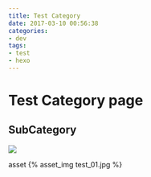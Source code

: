 ```yaml
---
title: Test Category
date: 2017-03-10 00:56:38
categories:
- dev
tags:
- test
- hexo
---
```


# Test Category page
## SubCategory

![](test_01.jpg)

asset
{% asset_img test_01.jpg %}
